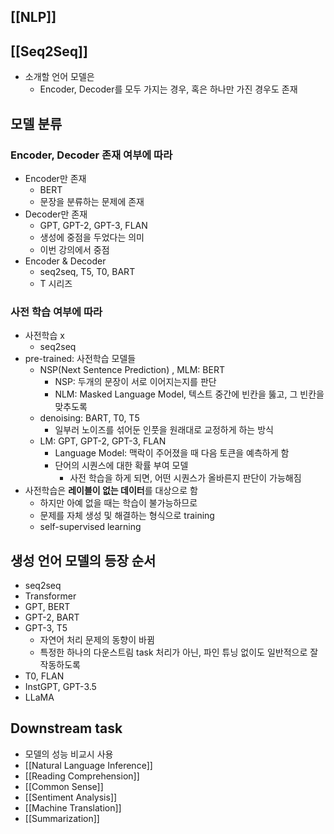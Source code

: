 ## [[NLP]]

## [[Seq2Seq]]
- 소개할 언어 모델은
	- Encoder, Decoder를 모두 가지는 경우, 혹은 하나만 가진 경우도 존재

## 모델 분류

### Encoder, Decoder 존재 여부에 따라
- Encoder만 존재
	- BERT
	- 문장을 분류하는 문제에 존재
- Decoder만 존재
	- GPT, GPT-2, GPT-3, FLAN
	- 생성에 중점을 두었다는 의미
	- 이번 강의에서 중점
- Encoder & Decoder
	- seq2seq, T5, T0, BART
	- T 시리즈

### 사전 학습 여부에 따라
- 사전학습 x
	- seq2seq
- pre-trained: 사전학습 모델들
	- NSP(Next Sentence Prediction) , MLM: BERT
		- NSP: 두개의 문장이 서로 이어지는지를 판단
		- NLM: Masked Language Model, 텍스트 중간에 빈칸을 뚫고, 그 빈칸을 맞추도록
	- denoising: BART, T0, T5
		- 일부러 노이즈를 섞어둔 인풋을 원래대로 교정하게 하는 방식
	- LM: GPT, GPT-2, GPT-3, FLAN
		- Language Model: 맥락이 주어졌을 때 다음 토큰을 예측하게 함
		- 단어의 시퀀스에 대한 확률 부여 모델 
			- 사전 학습을 하게 되면, 어떤 시퀀스가 올바른지 판단이 가능해짐
- 사전학습은 **레이블이 없는 데이터**를 대상으로 함
	- 하지만 아예 없을 때는 학습이 불가능하므로
	- 문제를 자체 생성 및 해결하는 형식으로 training
	- self-supervised learning

## 생성 언어 모델의 등장 순서
- seq2seq
- Transformer
- GPT, BERT
- GPT-2, BART
- GPT-3, T5
	- 자연어 처리 문제의 동향이 바뀜
	- 특정한 하나의 다운스트림 task 처리가 아닌, 파인 튜닝 없이도 일반적으로 잘 작동하도록
- T0, FLAN
- InstGPT, GPT-3.5
- LLaMA

## Downstream task
- 모델의 성능 비교시 사용
- [[Natural Language Inference]]
- [[Reading Comprehension]]
- [[Common Sense]]
- [[Sentiment Analysis]]
- [[Machine Translation]]
- [[Summarization]]
